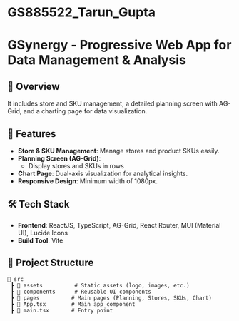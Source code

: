 # GS885522_Tarun_Gupta

# GSynergy - Progressive Web App for Data Management & Analysis

## 📌 Overview
It includes store and SKU management, a detailed planning screen with AG-Grid, and a charting page for data visualization.

## 🚀 Features
- **Store & SKU Management**: Manage stores and product SKUs easily.
- **Planning Screen (AG-Grid)**:
  - Display stores and SKUs in rows
- **Chart Page**: Dual-axis visualization for analytical insights.
- **Responsive Design**: Minimum width of 1080px.

## 🛠️ Tech Stack
- **Frontend**: ReactJS, TypeScript, AG-Grid, React Router, MUI (Material UI), Lucide Icons
- **Build Tool**: Vite

## 📂 Project Structure
```
📁 src
 ┣ 📁 assets          # Static assets (logo, images, etc.)
 ┣ 📁 components      # Reusable UI components
 ┣ 📁 pages          # Main pages (Planning, Stores, SKUs, Chart)
 ┣ 📜 App.tsx        # Main app component
 ┣ 📜 main.tsx       # Entry point
```


